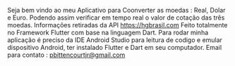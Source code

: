 Seja bem vindo ao meu Aplicativo para Coonverter as moedas : Real, Dolar e Euro.
Podendo assim verificar em tempo real o valor de cotação das três moedas.
Informações retiradas da API https://hgbrasil.com
Feito totalmente no Framework Flutter com base na linguagem Dart.
Para rodar minha aplicação é preciso da IDE Android Studio para leitura de codigo e emular dispositivo Android, ter instalado Flutter e Dart em seu computador.
Email para contato : pbittencourtjr@gmail.com
